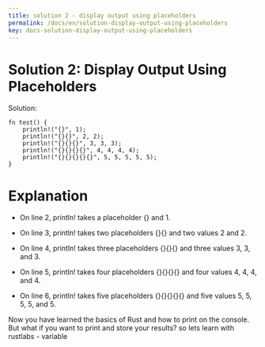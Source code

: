 ```yaml
---
title: solution 2 - display output using placeholders
permalink: /docs/en/solution-display-output-using-placeholders
key: docs-solution-display-output-using-placeholders
---
```


# Solution 2: Display Output Using Placeholders

Solution:

```
fn test() {
    println!("{}", 1);
    println!("{}{}", 2, 2);
    println!("{}{}{}", 3, 3, 3);
    println!("{}{}{}{}", 4, 4, 4, 4);
    println!("{}{}{}{}{}", 5, 5, 5, 5, 5);
}

```

# Explanation 

   - On line 2, println! takes a placeholder {} and 1.

   - On line 3, println! takes two placeholders {}{} and two values 2 and 2.

   - On line 4, println! takes three placeholders {}{}{} and three values 3, 3, and 3.

   - On line 5, println! takes four placeholders {}{}{}{} and four values 4, 4, 4, and 4.

   - On line 6, println! takes five placeholders {}{}{}{}{} and five values 5, 5, 5, 5, and 5.

Now you have learned the basics of Rust and how to print on the console. But what if you want to print and store your results?
so lets learn with rustlabs - variable 




